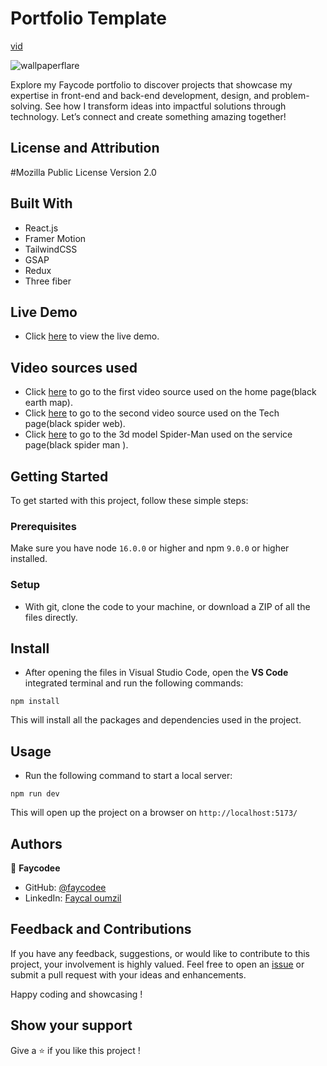 # Portfolio Template

[vid](https://github.com/user-attachments/assets/1fe2119c-5765-4c7a-933c-a00dc684628d)

![wallpaperflare](https://github.com/user-attachments/assets/91581c42-b6a1-417f-857e-554e8de3ec10)

Explore my Faycode portfolio to discover projects that showcase my expertise in front-end and back-end development, design, and problem-solving. See how I transform ideas into impactful solutions through technology. Let’s connect and create something amazing together!

## License and Attribution

#Mozilla Public License Version 2.0


## Built With

- React.js
- Framer Motion
- TailwindCSS
- GSAP
- Redux
- Three fiber

## Live Demo

- Click [here](https://faycode.netlify.app/) to view the live demo.

## Video sources used

- Click [here](https://pixabay.com/videos/globe-earth-map-planet-sphere-5925/) to go to the first video source used on the home page(black earth map).
- Click [here](https://pixabay.com/videos/black-black-friday-background-loop-13495/) to go to the second video source used on the Tech page(black spider web).
- Click [here](https://sketchfab.com/3d-models/spider-man-symbiote-spider-man-2-ps5-blend-04297927f69840aa9bded9ba39a45cea/) to go to the 3d model Spider-Man used on the service page(black spider man ).

## Getting Started

To get started with this project, follow these simple steps:

### Prerequisites

Make sure you have node `16.0.0` or higher and npm `9.0.0` or higher installed.

### Setup

- With git, clone the code to your machine, or download a ZIP of all the files directly.

## Install

- After opening the files in Visual Studio Code, open the **VS Code** integrated terminal and run the following commands:

```
npm install
```

This will install all the packages and dependencies used in the project.

## Usage

- Run the following command to start a local server:

```
npm run dev
```

This will open up the project on a browser on `http://localhost:5173/`


## Authors

👤 **Faycodee**

- GitHub: [@faycodee](https://github.com/faycodee)
- LinkedIn: [Faycal oumzil](https://www.linkedin.com/in/faycal-oumzil-b97888250/)

## Feedback and Contributions

If you have any feedback, suggestions, or would like to contribute to this project, your involvement is highly valued. Feel free to open an [issue](../../issues/) or submit a pull request with your ideas and enhancements.

Happy coding and showcasing !



## Show your support

Give a ⭐️ if you like this project !
